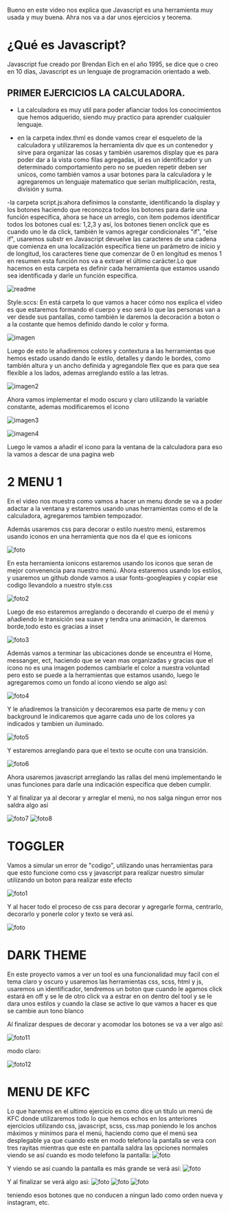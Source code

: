 Bueno en este video nos explica que Javascript es una herramienta muy usada y muy buena. Ahra nos va a dar unos ejercicios y teorema.

# ¿Qué es Javascript?
Javascript fue creado por Brendan Eich en el año 1995, se dice que o creo en 10 días, Javascript es un lenguaje de programación orientado a web.

## PRIMER EJERCICIOS LA CALCULADORA.

- La calculadora es muy util para poder afianciar todos los conocimientos que hemos adquerido, siendo muy practico para aprender cualquier lenguaje.

- en la carpeta index.thml es donde vamos crear el esqueleto de la calculadora y utilizaremos la herramienta div que es un contenedor y sirve para organizar las cosas y también usaremos display que es para poder dar a la vista como filas agregadas, id es un identificador y un determinado comportamiento pero no se pueden repetir deben ser unicos, como también vamos a usar botones para la calculadora y le agregaremos un lenguaje matematico que serian multiplicación, resta, división y suma.

-la carpeta script.js:ahora definimos la constante, identificando la display y los botones haciendo que reconozca todos los botones para darle una función específica, ahora se hace un arreglo, con ítem podemos identificar todos los botones cual es: 1,2,3 y así, los botones tienen onclick que es cuando uno le da click, también le vamos agregar condicionales "if", "else if", usaremos substr en Javascript devuelve las caracteres de una cadena que comienza en una localización específica tiene un parámetro de inicio y de longitud, los caracteres tiene que comenzar de 0 en longitud es menos 1 en resumen esta función nos va a extraer el último carácter.Lo que hacemos en esta carpeta es definir cada herramienta que estamos usando sea identificada y darle un función específica. 

![readme](1.Calculadora/img/readme.png "calculadora")

Style.sccs: En está carpeta lo que vamos a hacer cómo nos explica el video es que estaremos formando el cuerpo y eso será lo que las personas van a ver desde sus pantallas, como también le daremos la decoración a boton o a la costante que hemos definido dando le color y forma.

![imagen](1.Calculadora/img/imagen.png "imagen")

 Luego de esto le añadiremos colores y contextura a las herramientas que hemos estado usando dando le estilo, detalles y dando le bordes, como también altura y un ancho definida y agregandole flex que es para que sea flexible a los lados, ademas arreglando estilo a las letras.

![imagen2](1.Calculadora/img/imagen2.png "imagen2")

Ahora vamos implementar el modo oscuro y claro utilizando la variable constante, ademas modificaremos el icono 

![imagen3](1.Calculadora/img/imagen3.png "imagen3")


![imagen4](1.Calculadora/img/imagen4.png "imagen4")

Luego le vamos a añadir el icono para la ventana de la calculadora para eso la vamos a descar de una pagina web 

# 2 MENU 1
En el video nos muestra como vamos a hacer un menu donde se  va a poder adactar a la ventana y estaremos usando unas herramientas como el de la calculadora, agregaremos tambien tempozador.

Además usaremos css para decorar o estilo nuestro menú, estaremos usando iconos en una herramienta que nos da el que es ionicons 

![foto](2_menu.1/img/foto.png "foto")

En esta herramienta ionicons estaremos usando los iconos que seran de mejor convenencia para nuestro menú. Ahora estaremos usando los  estilos, y usaremos un github donde vamos a usar fonts-googleapies y copiar ese codigo llevandolo a nuestro style.css

![foto2](2_menu.1/img/foto2.png "foto2")

Luego de eso estaremos arreglando o decorando el cuerpo de el menú y añadiendo le transición sea suave y tendra una animación, le daremos borde,todo esto es gracias a inset

![foto3](2_menu.1/img/foto3.png "foto3")
 
 Además vamos a terminar las ubicaciones donde se enceuntra el Home, messanger, ect, haciendo que se vean mas organizadas y gracias que el icono no es una imagen podemos cambiarle el color a nuestra voluntad pero esto se puede a la herramientas que estamos usando, luego le agregaremos como un fondo al icono viendo se algo así:

 ![foto4](2_menu.1/img/foto4.png "foto4")

 Y le añadiremos la transición y decoraremos esa parte de menu y con background le indicaremos que agarre cada uno de los colores ya indicados y tambien un iluminado.

 ![foto5](2_menu.1/img/foto5.png "foto5")

 Y estaremos arreglando para que el texto se oculte con una transición.

![foto6](2_menu.1/img/foto6.png "foto6")

Ahora usaremos javascript arreglando las rallas del menú implementando le unas funciones para darle una indicación especifica que deben cumplir.

Y al finalizar ya al decorar y arreglar el menú, no nos salga ningun error nos saldra algo así

![foto7](2_menu.1/img/foto7.png "foto7")
![foto8](2_menu.1/img/foto8.png "foto8")

# TOGGLER

Vamos a simular un error de "codigo", utilizando unas herramientas para que esto funcione como css y javascript para realizar nuestro simular utilizando un boton para realizar este efecto 

![foto1](3.Toggle/img/foto1.png "foto1")

Y al hacer todo el proceso de css para decorar y agregarle forma, centrarlo, decorarlo y ponerle color y texto se verá así.

![foto](3.Toggle/img/foto9.png "foto9")

# DARK THEME 

En este proyecto vamos a ver  un tool es una funcionalidad muy facil con el tema claro y oscuro y usaremos las herramientas css, scss, html y js, usaremos un identificador, tendremos un boton que cuando le agamos click estará en off y se le de otro click va a estrar en on dentro del tool y se le dara unos estilos y cuando la clase se active lo que vamos a hacer es que se cambie aun tono blanco

Al finalizar despues de decorar y acomodar los botones se va a ver algo así:

![foto11](4.Dark_theme/img/foto11.png "foto11")

modo claro:

![foto12](4.Dark_theme/img/foto12.png "foto12")
# MENU DE KFC
Lo que haremos en el ultimo ejercicio es como dice un titulo un menú de KFC donde utilizaremos todo lo que hemos echos en los anteriores ejercicios utilizando css, javascript, scss, css.map poniendo le los anchos máximos y minímos para el menú, haciendo como que el menú sea desplegable ya que cuando este en modo telefono la pantalla se vera con tres rayitas mientras que este en pantalla saldra las opciones normales viendo se así cuando es modo telefono la pantalla:
![foto](5.Menú_Desplegable/img/img1.png "foto")

Y viendo se así cuando la pantalla es más grande se verá así:
![foto](5.Menú_Desplegable/img/img2.png "foto")
 
 Y al finalizar se verá algo asi:
 ![foto](5.Menú_Desplegable/img/img3.png "foto")
 ![foto](5.Menú_Desplegable/img/img1.png "foto")
 ![foto](5.Menú_Desplegable/img/img4.png "foto")

 teniendo esos botones que no conducen a ningun lado como orden nueva y instagram, etc.
 